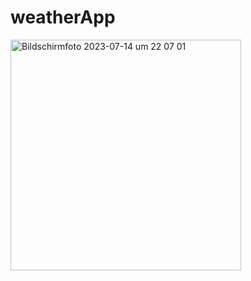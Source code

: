 # weatherApp

<img width="369" alt="Bildschirmfoto 2023-07-14 um 22 07 01" src="https://github.com/Iskhak04/calculator/assets/109889930/5c5f5b8a-2acf-4962-a299-13a26026209d">
